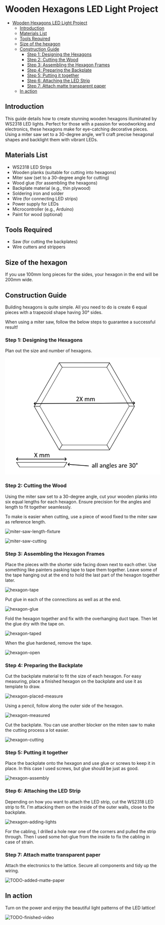 # Wooden Hexagons LED Light Project

- [Wooden Hexagons LED Light Project](#wooden-hexagons-led-light-project)
  - [Introduction](#introduction)
  - [Materials List](#materials-list)
  - [Tools Required](#tools-required)
  - [Size of the hexagon](#size-of-the-hexagon)
  - [Construction Guide](#construction-guide)
    - [Step 1: Designing the Hexagons](#step-1-designing-the-hexagons)
    - [Step 2: Cutting the Wood](#step-2-cutting-the-wood)
    - [Step 3: Assembling the Hexagon Frames](#step-3-assembling-the-hexagon-frames)
    - [Step 4: Preparing the Backplate](#step-4-preparing-the-backplate)
    - [Step 5: Putting it together](#step-5-putting-it-together)
    - [Step 6: Attaching the LED Strip](#step-6-attaching-the-led-strip)
    - [Step 7: Attach matte transparent paper](#step-7-attach-matte-transparent-paper)
  - [In action](#in-action)


## Introduction
This guide details how to create stunning wooden hexagons illuminated by WS2318 LED lights. Perfect for those with a passion for woodworking and electronics, these hexagons make for eye-catching decorative pieces. Using a miter saw set to a 30-degree angle, we'll craft precise hexagonal shapes and backlight them with vibrant LEDs.

## Materials List
- WS2318 LED Strips
- Wooden planks (suitable for cutting into hexagons)
- Miter saw (set to a 30-degree angle for cutting)
- Wood glue (for assembling the hexagons)
- Backplate material (e.g., thin plywood)
- Soldering iron and solder
- Wire (for connecting LED strips)
- Power supply for LEDs
- Microcontroller (e.g., Arduino)
- Paint for wood (optional)

## Tools Required
- Saw (for cutting the backplates)
- Wire cutters and strippers

## Size of the hexagon

If you use 100mm long pieces for the sides, your hexagon in the end will be 200mm wide.

## Construction Guide

Building hexagons is quite simple. All you need to do is create 6 equal pieces with a trapezoid shape having 30° sides.

When using a miter saw, follow the below steps to guarantee a successful result!

### Step 1: Designing the Hexagons
Plan out the size and number of hexagons.

![hexagon-planning](/images/hexagon-planning.png)

### Step 2: Cutting the Wood
Using the miter saw set to a 30-degree angle, cut your wooden planks into six equal lengths for each hexagon. Ensure precision for the angles and length to fit together seamlessly.

To make is easier when cutting, use a piece of wood fixed to the miter saw as reference length.

![miter-saw-length-fixture](/images/miter-saw-length-fixture.png)


![miter-saw-cutting](/images/miter-saw-cutting.png)

### Step 3: Assembling the Hexagon Frames
Place the pieces with the shorter side facing down next to each other. Use something like painters pasking tape to tape them together. Leave some of the tape hanging out at the end to hold the last part of the hexagon together later.

![hexagon-tape](/images/hexagon-tape.png)

Put glue in each of the connections as well as at the end.

![hexagon-glue](/images/hexagon-glue.png)

Fold the hexagon together and fix with the overhanging duct tape. Then let the glue dry with the tape on.

![hexagon-taped](/images/hexagon-taped.png)

When the glue hardened, remove the tape.

![hexagon-open](/images/hexagon-open.png)


### Step 4: Preparing the Backplate
Cut the backplate material to fit the size of each hexagon. For easy measuring, place a finished hexagon on the backplate and use it as template to draw.

![hexagon-placed-measure](/images/backplate-placed-measure.png)

Using a pencil, follow along the outer side of the hexagon.

![hexagon-measured](/images/backplate-measured.png)

Cut the backplate. You can use another blocker on the miten saw to make the cutting process a lot easier.

![hexagon-cutting](/images/backplate-cutting.png)

### Step 5: Putting it together

Place the backplate onto the hexagon and use glue or screws to keep it in place. In this case I used screws, but glue should be just as good.

![hexagon-assembly](/images/backplate-assembly.png)


### Step 6: Attaching the LED Strip
Depending on how you want to attach the LED strip, cut the WS2318 LED strip to fit. I'm attacking them on the inside of the outer walls, close to the backplate.

![hexagon-adding-lights](/images/hexagon-adding-lights.png)

For the cabling, I drilled a hole near one of the corners and pulled the strip through. Then I used some hot-glue from the inside to fix the cabling in case of strain.

### Step 7: Attach matte transparent paper

Attach the electronics to the lattice. Secure all components and tidy up the wiring.

![TODO-added-matte-paper](/images/with-paper.png)

## In action

Turn on the power and enjoy the beautiful light patterns of the LED lattice!

![TODO-finished-video](/images/finished-video.gif)
